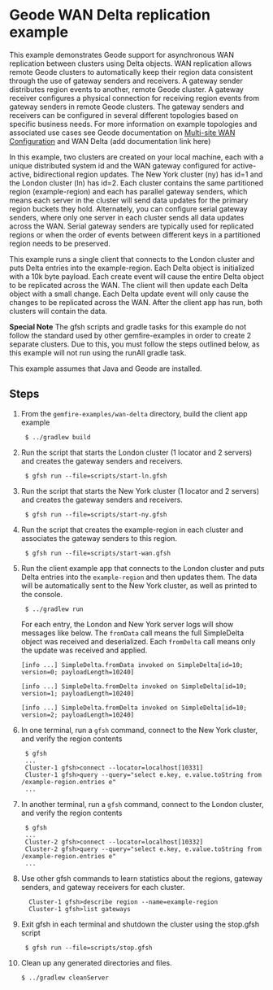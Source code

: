<!--
  ~ Copyright (c) VMware, Inc. 2022. All rights reserved.
  ~ SPDX-License-Identifier: Apache-2.0
  -->
<!--
Licensed to the Apache Software Foundation (ASF) under one or more
contributor license agreements.  See the NOTICE file distributed with
this work for additional information regarding copyright ownership.
The ASF licenses this file to You under the Apache License, Version 2.0
(the "License"); you may not use this file except in compliance with
the License.  You may obtain a copy of the License at

     http://www.apache.org/licenses/LICENSE-2.0

Unless required by applicable law or agreed to in writing, software
distributed under the License is distributed on an "AS IS" BASIS,
WITHOUT WARRANTIES OR CONDITIONS OF ANY KIND, either express or implied.
See the License for the specific language governing permissions and
limitations under the License.
-->

# Geode WAN Delta replication example

This example demonstrates Geode support for asynchronous WAN 
replication between clusters using Delta objects.  WAN replication allows
remote Geode clusters to automatically keep their region data consistent
through the use of gateway senders and receivers. A gateway sender distributes 
region events to another, remote Geode cluster. A gateway receiver 
configures a physical connection for receiving region events from 
gateway senders in remote Geode clusters. The gateway senders and 
receivers can be configured in several different topologies based on 
specific business needs. For more information on example topologies 
and associated use cases see Geode documentation on 
[Multi-site WAN Configuration](http://geode.apache.org/docs/guide/topologies_and_comm/multi_site_configuration/chapter_overview.html) and WAN Delta (add documentation link here)

In this example, two clusters are created on your local machine, each
with a unique distributed system id and the WAN gateway configured
for active-active, bidirectional region updates. The New York cluster (ny) 
has id=1 and the London cluster (ln) has id=2. Each cluster contains the same 
partitioned region (example-region) and each has parallel gateway senders, 
which means each server in the cluster will send data updates for 
the primary region buckets they hold.  Alternately, you can configure 
serial gateway senders, where only one server in each cluster sends all data 
updates across the WAN. Serial gateway senders are typically used for 
replicated regions or when the order of events between different keys in
a partitioned region needs to be preserved.

This example runs a single client that connects to the London cluster and 
puts Delta entries into the example-region.  Each Delta object is initialized 
with a 10k byte payload.  Each create event will cause the entire Delta 
object to be replicated across the WAN.  The client will then update each 
Delta object with a small change.  Each Delta update event will only cause 
the changes to be replicated across the WAN.  After the client app has run, 
both clusters will contain the data.

**Special Note**
The gfsh scripts and gradle tasks for this example do not follow the standard
used by other gemfire-examples in order to create 2 separate clusters. Due to
this, you must follow the steps outlined below, as this example will not
run using the runAll gradle task.

This example assumes that Java and Geode are installed.

## Steps

1. From the `gemfire-examples/wan-delta` directory, build the client app example 

        $ ../gradlew build

2. Run the script that starts the London cluster (1 locator and 2 servers) and
   creates the gateway senders and receivers.  

        $ gfsh run --file=scripts/start-ln.gfsh

3. Run the script that starts the New York cluster (1 locator and 2 servers) and
   creates the gateway senders and receivers.  

        $ gfsh run --file=scripts/start-ny.gfsh

4. Run the script that creates the example-region in each cluster and associates the 
   gateway senders to this region.

        $ gfsh run --file=scripts/start-wan.gfsh

5. Run the client example app that connects to the London cluster and puts Delta entries 
   into the `example-region` and then updates them. The data will be automatically sent to
   the New York cluster, as well as printed to the console.

        $ ../gradlew run

   For each entry, the London and New York server logs will show messages like below. 
   The `fromData` call means the full SimpleDelta object was received and deserialized.
   Each `fromDelta` call means only the update was received and applied.

   ```
   [info ...] SimpleDelta.fromData invoked on SimpleDelta[id=10; version=0; payloadLength=10240]
   
   [info ...] SimpleDelta.fromDelta invoked on SimpleDelta[id=10; version=1; payloadLength=10240]
   
   [info ...] SimpleDelta.fromDelta invoked on SimpleDelta[id=10; version=2; payloadLength=10240]
   ```

7. In one terminal, run a `gfsh` command, connect to the New York cluster, and verify
   the region contents

        $ gfsh
        ...
        Cluster-1 gfsh>connect --locator=localhost[10331]
        Cluster-1 gfsh>query --query="select e.key, e.value.toString from /example-region.entries e"
        ...

8. In another terminal, run a `gfsh` command, connect to the London cluster, and verify
   the region contents

        $ gfsh
        ...
        Cluster-2 gfsh>connect --locator=localhost[10332]
        Cluster-2 gfsh>query --query="select e.key, e.value.toString from /example-region.entries e"
        ...

9. Use other gfsh commands to learn statistics about the regions, gateway senders,
    and gateway receivers for each cluster.

         Cluster-1 gfsh>describe region --name=example-region
         Cluster-1 gfsh>list gateways

10. Exit gfsh in each terminal and shutdown the cluster using the stop.gfsh script
 
         $ gfsh run --file=scripts/stop.gfsh

11. Clean up any generated directories and files.

        $ ../gradlew cleanServer

